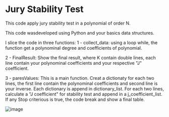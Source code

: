 # Jury Stability Test
This code apply jury stability test in a polynomial of order N.

This code wasdeveloped using Python and your basics data structures.

I slice the code in three functions:
1 - collect_data:
using a loop while, the function get a polynominal degree and coefficients of polynomial.

2 - FinalResult:
Show the final result, where K contain double lines, each line contain your polynominal coefficients and your respective "J" coefficient.

3 - paresValues:
This is a main function.
Creat a dictionaty for each two lines, the first line contain the polynominal coefficients and second line is your inverse.
Each dictionary is append in dictionary_list.
For each two lines, calculate a "J coefficient" for stability test and append in a j_coefficient_list.
If any Stop criterious is true, the code break and show a final table.

![image](https://github.com/lucasvinasl/jury_stability_test/assets/74206824/988514c1-5f4d-4bf9-ad84-8d20ac76e922)
